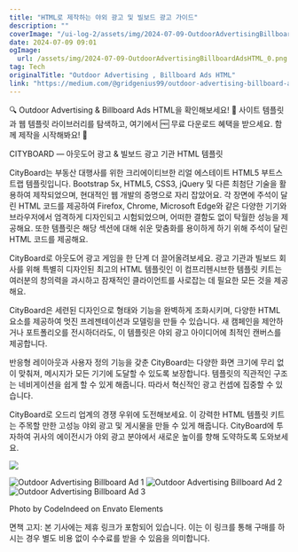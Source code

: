 ```yaml
---
title: "HTML로 제작하는 야외 광고 및 빌보드 광고 가이드"
description: ""
coverImage: "/ui-log-2/assets/img/2024-07-09-OutdoorAdvertisingBillboardAdsHTML_0.png"
date: 2024-07-09 09:01
ogImage:
  url: /assets/img/2024-07-09-OutdoorAdvertisingBillboardAdsHTML_0.png
tag: Tech
originalTitle: "Outdoor Advertising , Billboard Ads HTML"
link: "https://medium.com/@gridgenius99/outdoor-advertising-billboard-ads-html-1cf7d803f984"
---
```


🔍 Outdoor Advertising & Billboard Ads HTML을 확인해보세요! 📁 사이트 템플릿과 웹 템플릿 라이브러리를 탐색하고, 여기에서 🆓 무료 다운로드 혜택을 받으세요. 함께 제작을 시작해봐요! 🚀

CITYBOARD — 아웃도어 광고 & 빌보드 광고 기관 HTML 템플릿

CityBoard는 부동산 대행사를 위한 크리에이티브한 리얼 에스테이트 HTML5 부트스트랩 템플릿입니다. Bootstrap 5x, HTML5, CSS3, jQuery 및 다른 최첨단 기술을 활용하여 제작되었으며, 현대적인 웹 개발의 증명으로 자리 잡았어요. 각 장면에 주석이 달린 HTML 코드를 제공하여 Firefox, Chrome, Microsoft Edge와 같은 다양한 기기와 브라우저에서 엄격하게 디자인되고 시험되었으며, 어떠한 결함도 없이 탁월한 성능을 제공해요. 또한 템플릿은 해당 섹션에 대해 쉬운 맞춤화를 용이하게 하기 위해 주석이 달린 HTML 코드를 제공해요.

CityBoard로 아웃도어 광고 게임을 한 단계 더 끌어올려보세요. 광고 기관과 빌보드 회사를 위해 특별히 디자인된 최고의 HTML 템플릿인 이 컴프리헨시브한 템플릿 키트는 여러분의 창의력을 과시하고 잠재적인 클라이언트를 사로잡는 데 필요한 모든 것을 제공해요.

<!-- ui-log 수평형 -->

<ins class="adsbygoogle"
  style="display:block"
  data-ad-client="ca-pub-4877378276818686"
  data-ad-slot="9743150776"
  data-ad-format="auto"
  data-full-width-responsive="true"></ins>

  <script>
  (adsbygoogle = window.adsbygoogle || []).push({});
  </script>

CityBoard은 세련된 디자인으로 형태와 기능을 완벽하게 조화시키며, 다양한 HTML 요소를 제공하여 멋진 프레젠테이션과 모델링을 만들 수 있습니다. 새 캠페인을 제안하거나 포트폴리오를 전시하더라도, 이 템플릿은 야외 광고 아이디어에 최적인 캔버스를 제공합니다.

반응형 레이아웃과 사용자 정의 기능을 갖춘 CityBoard는 다양한 화면 크기에 무리 없이 맞춰져, 메시지가 모든 기기에 도달할 수 있도록 보장합니다. 템플릿의 직관적인 구조는 네비게이션을 쉽게 할 수 있게 해줍니다. 따라서 혁신적인 광고 컨셉에 집중할 수 있습니다.

CityBoard로 오드리 업계의 경쟁 우위에 도전해보세요. 이 강력한 HTML 템플릿 키트는 주목할 만한 고성능 야외 광고 및 게시물을 만들 수 있게 해줍니다. CityBoard에 투자하여 귀사의 에이전시가 야외 광고 분야에서 새로운 높이를 향해 도약하도록 도와보세요.

<img src="/ui-log-2/assets/img/2024-07-09-OutdoorAdvertisingBillboardAdsHTML_0.png" />

<!-- ui-log 수평형 -->

<ins class="adsbygoogle"
  style="display:block"
  data-ad-client="ca-pub-4877378276818686"
  data-ad-slot="9743150776"
  data-ad-format="auto"
  data-full-width-responsive="true"></ins>

  <script>
  (adsbygoogle = window.adsbygoogle || []).push({});
  </script>

![Outdoor Advertising Billboard Ad 1](/ui-log-2/assets/img/2024-07-09-OutdoorAdvertisingBillboardAdsHTML_1.png)
![Outdoor Advertising Billboard Ad 2](/ui-log-2/assets/img/2024-07-09-OutdoorAdvertisingBillboardAdsHTML_2.png)
![Outdoor Advertising Billboard Ad 3](/ui-log-2/assets/img/2024-07-09-OutdoorAdvertisingBillboardAdsHTML_3.png)

Photo by CodeIndeed on Envato Elements

<!-- ui-log 수평형 -->

<ins class="adsbygoogle"
  style="display:block"
  data-ad-client="ca-pub-4877378276818686"
  data-ad-slot="9743150776"
  data-ad-format="auto"
  data-full-width-responsive="true"></ins>

  <script>
  (adsbygoogle = window.adsbygoogle || []).push({});
  </script>

면책 고지: 본 기사에는 제휴 링크가 포함되어 있습니다. 이는 이 링크를 통해 구매를 하시는 경우 별도 비용 없이 수수료를 받을 수 있음을 의미합니다.
